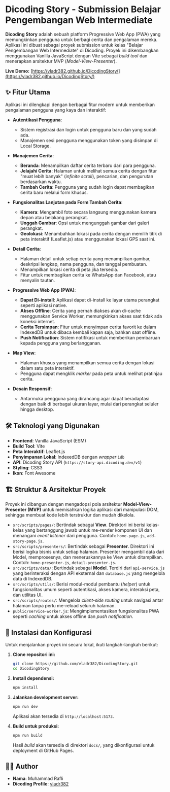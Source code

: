 # Dicoding Story - Submission Belajar Pengembangan Web Intermediate

**Dicoding Story** adalah sebuah platform Progressive Web App (PWA) yang memungkinkan pengguna untuk berbagi cerita dan pengalaman mereka. Aplikasi ini dibuat sebagai proyek submission untuk kelas "Belajar Pengembangan Web Intermediate" di Dicoding. Proyek ini dikembangkan menggunakan Vanilla JavaScript dengan Vite sebagai *build tool* dan menerapkan arsitektur MVP (*Model-View-Presenter*).

**Live Demo:** [https://vladr382.github.io/DicodingStory/](https://vladr382.github.io/DicodingStory/)

## ✨ Fitur Utama

Aplikasi ini dilengkapi dengan berbagai fitur modern untuk memberikan pengalaman pengguna yang kaya dan interaktif:

  * **Autentikasi Pengguna**:

      * Sistem registrasi dan login untuk pengguna baru dan yang sudah ada.
      * Manajemen sesi pengguna menggunakan token yang disimpan di Local Storage.

  * **Manajemen Cerita**:

      * **Beranda**: Menampilkan daftar cerita terbaru dari para pengguna.
      * **Jelajahi Cerita**: Halaman untuk melihat semua cerita dengan fitur "muat lebih banyak" (*infinite scroll*), pencarian, dan pengurutan berdasarkan waktu.
      * **Tambah Cerita**: Pengguna yang sudah login dapat membagikan cerita baru melalui form khusus.

  * **Fungsionalitas Lanjutan pada Form Tambah Cerita**:

      * **Kamera**: Mengambil foto secara langsung menggunakan kamera depan atau belakang perangkat.
      * **Unggah Gambar**: Opsi untuk mengunggah gambar dari galeri perangkat.
      * **Geolokasi**: Menambahkan lokasi pada cerita dengan memilih titik di peta interaktif (Leaflet.js) atau menggunakan lokasi GPS saat ini.

  * **Detail Cerita**:

      * Halaman detail untuk setiap cerita yang menampilkan gambar, deskripsi lengkap, nama pengguna, dan tanggal pembuatan.
      * Menampilkan lokasi cerita di peta jika tersedia.
      * Fitur untuk membagikan cerita ke WhatsApp dan Facebook, atau menyalin tautan.

  * **Progressive Web App (PWA)**:

      * **Dapat Di-install**: Aplikasi dapat di-install ke layar utama perangkat seperti aplikasi native.
      * **Akses Offline**: Cerita yang pernah diakses akan di-cache menggunakan Service Worker, memungkinkan akses saat tidak ada koneksi internet.
      * **Cerita Tersimpan**: Fitur untuk menyimpan cerita favorit ke dalam IndexedDB untuk dibaca kembali kapan saja, bahkan saat offline.
      * **Push Notification**: Sistem notifikasi untuk memberikan pembaruan kepada pengguna yang berlangganan.

  * **Map View**:

      * Halaman khusus yang menampilkan semua cerita dengan lokasi dalam satu peta interaktif.
      * Pengguna dapat mengklik *marker* pada peta untuk melihat pratinjau cerita.

  * **Desain Responsif**:

      * Antarmuka pengguna yang dirancang agar dapat beradaptasi dengan baik di berbagai ukuran layar, mulai dari perangkat seluler hingga desktop.

## 🛠️ Teknologi yang Digunakan

  * **Frontend**: Vanilla JavaScript (ESM)
  * **Build Tool**: Vite
  * **Peta Interaktif**: Leaflet.js
  * **Penyimpanan Lokal**: IndexedDB dengan *wrapper* `idb`
  * **API**: Dicoding Story API (`https://story-api.dicoding.dev/v1`)
  * **Styling**: CSS3
  * **Ikon**: Font Awesome

## 🏗️ Struktur & Arsitektur Proyek

Proyek ini dibangun dengan mengadopsi pola arsitektur **Model-View-Presenter (MVP)** untuk memisahkan logika aplikasi dari manipulasi DOM, sehingga membuat kode lebih terstruktur dan mudah dikelola.

  * `src/scripts/pages/`: Bertindak sebagai **View**. Direktori ini berisi kelas-kelas yang bertanggung jawab untuk me-render komponen UI dan menangani *event listener* dari pengguna. Contoh: `home-page.js`, `add-story-page.js`.
  * `src/scripts/presenters/`: Bertindak sebagai **Presenter**. Direktori ini berisi logika bisnis untuk setiap halaman. Presenter mengambil data dari Model, memprosesnya, dan meneruskannya ke View untuk ditampilkan. Contoh: `home-presenter.js`, `detail-presenter.js`.
  * `src/scripts/data/`: Bertindak sebagai **Model**. Terdiri dari `api-service.js` yang berinteraksi dengan API eksternal dan `database.js` yang mengelola data di IndexedDB.
  * `src/scripts/utils/`: Berisi modul-modul pembantu (*helper*) untuk fungsionalitas umum seperti autentikasi, akses kamera, interaksi peta, dan utilitas UI.
  * `src/scripts/routes/`: Mengelola *client-side routing* untuk navigasi antar halaman tanpa perlu me-reload seluruh halaman.
  * `public/service-worker.js`: Mengimplementasikan fungsionalitas PWA seperti *caching* untuk akses offline dan *push notification*.

## 🚀 Instalasi dan Konfigurasi

Untuk menjalankan proyek ini secara lokal, ikuti langkah-langkah berikut:

1.  **Clone repositori ini:**

    ```bash
    git clone https://github.com/vladr382/DicodingStory.git
    cd DicodingStory
    ```

2.  **Install dependensi:**

    ```bash
    npm install
    ```

3.  **Jalankan development server:**

    ```bash
    npm run dev
    ```

    Aplikasi akan tersedia di `http://localhost:5173`.

4.  **Build untuk produksi:**

    ```bash
    npm run build
    ```

    Hasil *build* akan tersedia di direktori `docs/`, yang dikonfigurasi untuk deployment di GitHub Pages.

## 👨‍💻 Author

  * **Nama**: Muhammad Rafli
  * **Dicoding Profile**: [vladr382](https://www.google.com/search?q=https://www.dicoding.com/users/vladr382)
